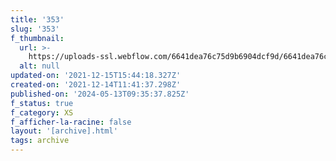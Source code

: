 ```yaml
---
title: '353'
slug: '353'
f_thumbnail:
  url: >-
    https://uploads-ssl.webflow.com/6641dea76c75d9b6904dcf9d/6641dea76c75d9b6904dd300_353.jpg
  alt: null
updated-on: '2021-12-15T15:44:18.327Z'
created-on: '2021-12-14T11:41:37.298Z'
published-on: '2024-05-13T09:35:37.825Z'
f_status: true
f_category: XS
f_afficher-la-racine: false
layout: '[archive].html'
tags: archive
---
```



